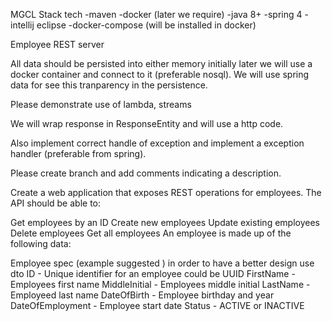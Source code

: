 MGCL
Stack tech
-maven 
-docker (later we require)
-java 8+
-spring 4
-intellij eclipse
-docker-compose (will be installed in docker)


Employee REST server

All data should be persisted into either memory initially later we will use a 
docker container and connect to it (preferable nosql). We will use spring data
for see this tranparency in the persistence.

Please demonstrate use of lambda, streams

We will  wrap response in ResponseEntity and will use a http code.

Also implement correct handle of exception and implement a exception handler 
(preferable from spring).

Please create branch and add comments indicating a description.

Create a web application that exposes REST operations for employees. 
The API should be able to:

Get employees by an ID
Create new employees
Update existing employees
Delete employees
Get all employees
An employee is made up of the following data:

Employee spec (example suggested ) in order to have a better design use dto 
ID - Unique identifier for an employee could be UUID
FirstName - Employees first name
MiddleInitial - Employees middle initial
LastName - Employeed last name
DateOfBirth - Employee birthday and year
DateOfEmployment - Employee start date
Status - ACTIVE or INACTIVE
